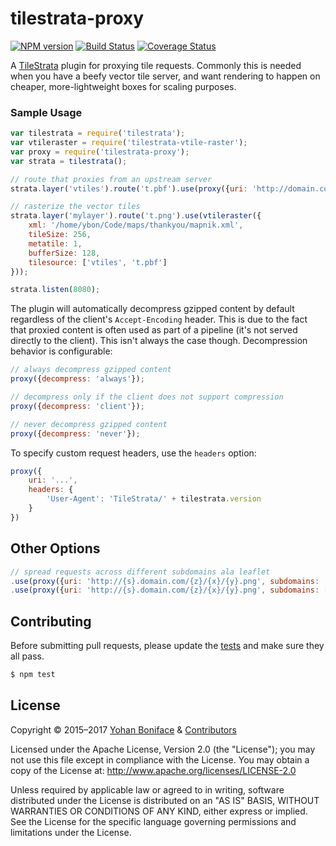 # tilestrata-proxy
[![NPM version](http://img.shields.io/npm/v/tilestrata-proxy.svg?style=flat)](https://www.npmjs.org/package/tilestrata-proxy)
[![Build Status](https://travis-ci.org/naturalatlas/tilestrata-proxy.svg)](https://travis-ci.org/naturalatlas/tilestrata-proxy)
[![Coverage Status](http://img.shields.io/codecov/c/github/naturalatlas/tilestrata-proxy/master.svg?style=flat)](https://codecov.io/github/naturalatlas/tilestrata-proxy)

A [TileStrata](https://github.com/naturalatlas/tilestrata) plugin for proxying tile requests. Commonly this is needed when you have a beefy vector tile server, and want rendering to happen on cheaper, more-lightweight boxes for scaling purposes.

### Sample Usage

```js
var tilestrata = require('tilestrata');
var vtileraster = require('tilestrata-vtile-raster');
var proxy = require('tilestrata-proxy');
var strata = tilestrata();

// route that proxies from an upstream server
strata.layer('vtiles').route('t.pbf').use(proxy({uri: 'http://domain.com/{z}/{x}/{y}.mvt'}));

// rasterize the vector tiles
strata.layer('mylayer').route('t.png').use(vtileraster({
    xml: '/home/ybon/Code/maps/thankyou/mapnik.xml',
    tileSize: 256,
    metatile: 1,
    bufferSize: 128,
    tilesource: ['vtiles', 't.pbf']
}));

strata.listen(8080);
```

The plugin will automatically decompress gzipped content by default regardless of the client's `Accept-Encoding` header. This is due to the fact that proxied content is often used as part of a pipeline (it's not served directly to the client). This isn't always the case though. Decompression behavior is configurable:

```js
// always decompress gzipped content
proxy({decompress: 'always'});

// decompress only if the client does not support compression
proxy({decompress: 'client'});

// never decompress gzipped content
proxy({decompress: 'never'});
```

To specify custom request headers, use the `headers` option:

```js
proxy({
	uri: '...',
	headers: {
		'User-Agent': 'TileStrata/' + tilestrata.version
	}
})
```

## Other Options

```js
// spread requests across different subdomains ala leaflet
.use(proxy({uri: 'http://{s}.domain.com/{z}/{x}/{y}.png', subdomains: 'abc'}));
.use(proxy({uri: 'http://{s}.domain.com/{z}/{x}/{y}.png', subdomains: ['a', 'b', 'c']}));
```

## Contributing

Before submitting pull requests, please update the [tests](test) and make sure they all pass.

```sh
$ npm test
```

## License

Copyright &copy; 2015–2017 [Yohan Boniface](https://github.com/yohanboniface) & [Contributors](https://github.com/naturalatlas/tilestrata-proxy/graphs/contributors)

Licensed under the Apache License, Version 2.0 (the "License"); you may not use this file except in compliance with the License. You may obtain a copy of the License at: http://www.apache.org/licenses/LICENSE-2.0

Unless required by applicable law or agreed to in writing, software distributed under the License is distributed on an "AS IS" BASIS, WITHOUT WARRANTIES OR CONDITIONS OF ANY KIND, either express or implied. See the License for the specific language governing permissions and limitations under the License.

